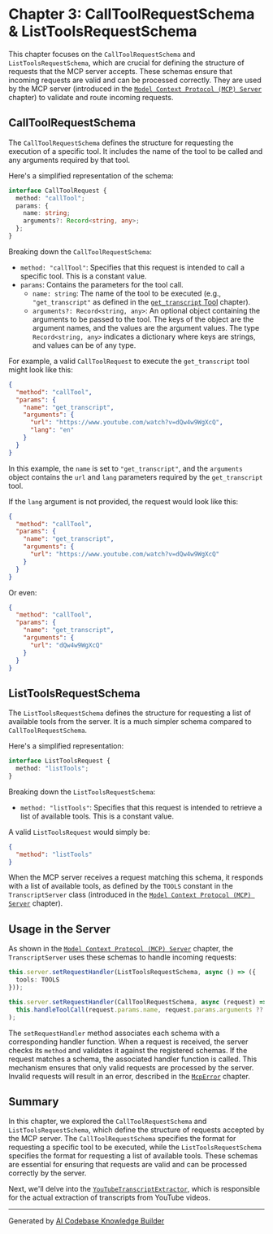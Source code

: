 # Chapter 3: CallToolRequestSchema & ListToolsRequestSchema

This chapter focuses on the `CallToolRequestSchema` and `ListToolsRequestSchema`, which are crucial for defining the structure of requests that the MCP server accepts. These schemas ensure that incoming requests are valid and can be processed correctly. They are used by the MCP server (introduced in the [`Model Context Protocol (MCP) Server`](01_model_context_protocol__mcp__server_.md) chapter) to validate and route incoming requests.

## CallToolRequestSchema

The `CallToolRequestSchema` defines the structure for requesting the execution of a specific tool. It includes the name of the tool to be called and any arguments required by that tool.

Here's a simplified representation of the schema:

```typescript
interface CallToolRequest {
  method: "callTool";
  params: {
    name: string;
    arguments?: Record<string, any>;
  };
}
```

Breaking down the `CallToolRequestSchema`:

*   `method: "callTool"`:  Specifies that this request is intended to call a specific tool.  This is a constant value.
*   `params`:  Contains the parameters for the tool call.
    *   `name: string`: The name of the tool to be executed (e.g., `"get_transcript"` as defined in the [`get_transcript` Tool](02__get_transcript__tool_.md) chapter).
    *   `arguments?: Record<string, any>`: An optional object containing the arguments to be passed to the tool. The keys of the object are the argument names, and the values are the argument values.  The type `Record<string, any>` indicates a dictionary where keys are strings, and values can be of any type.

For example, a valid `CallToolRequest` to execute the `get_transcript` tool might look like this:

```json
{
  "method": "callTool",
  "params": {
    "name": "get_transcript",
    "arguments": {
      "url": "https://www.youtube.com/watch?v=dQw4w9WgXcQ",
      "lang": "en"
    }
  }
}
```

In this example, the `name` is set to `"get_transcript"`, and the `arguments` object contains the `url` and `lang` parameters required by the `get_transcript` tool.

If the `lang` argument is not provided, the request would look like this:

```json
{
  "method": "callTool",
  "params": {
    "name": "get_transcript",
    "arguments": {
      "url": "https://www.youtube.com/watch?v=dQw4w9WgXcQ"
    }
  }
}
```

Or even:

```json
{
  "method": "callTool",
  "params": {
    "name": "get_transcript",
    "arguments": {
      "url": "dQw4w9WgXcQ"
    }
  }
}
```

## ListToolsRequestSchema

The `ListToolsRequestSchema` defines the structure for requesting a list of available tools from the server. It is a much simpler schema compared to `CallToolRequestSchema`.

Here's a simplified representation:

```typescript
interface ListToolsRequest {
  method: "listTools";
}
```

Breaking down the `ListToolsRequestSchema`:

*   `method: "listTools"`: Specifies that this request is intended to retrieve a list of available tools. This is a constant value.

A valid `ListToolsRequest` would simply be:

```json
{
  "method": "listTools"
}
```

When the MCP server receives a request matching this schema, it responds with a list of available tools, as defined by the `TOOLS` constant in the `TranscriptServer` class (introduced in the [`Model Context Protocol (MCP) Server`](01_model_context_protocol__mcp__server_.md) chapter).

## Usage in the Server

As shown in the [`Model Context Protocol (MCP) Server`](01_model_context_protocol__mcp__server_.md) chapter, the `TranscriptServer` uses these schemas to handle incoming requests:

```typescript
this.server.setRequestHandler(ListToolsRequestSchema, async () => ({
  tools: TOOLS
}));

this.server.setRequestHandler(CallToolRequestSchema, async (request) => 
  this.handleToolCall(request.params.name, request.params.arguments ?? {})
);
```

The `setRequestHandler` method associates each schema with a corresponding handler function. When a request is received, the server checks its `method` and validates it against the registered schemas. If the request matches a schema, the associated handler function is called. This mechanism ensures that only valid requests are processed by the server.  Invalid requests will result in an error, described in the [`McpError`](07_mcperror_.md) chapter.

## Summary

In this chapter, we explored the `CallToolRequestSchema` and `ListToolsRequestSchema`, which define the structure of requests accepted by the MCP server. The `CallToolRequestSchema` specifies the format for requesting a specific tool to be executed, while the `ListToolsRequestSchema` specifies the format for requesting a list of available tools. These schemas are essential for ensuring that requests are valid and can be processed correctly by the server.

Next, we'll delve into the [`YouTubeTranscriptExtractor`](04_youtubetranscriptextractor_.md), which is responsible for the actual extraction of transcripts from YouTube videos.


---

Generated by [AI Codebase Knowledge Builder](https://github.com/The-Pocket/Tutorial-Codebase-Knowledge)